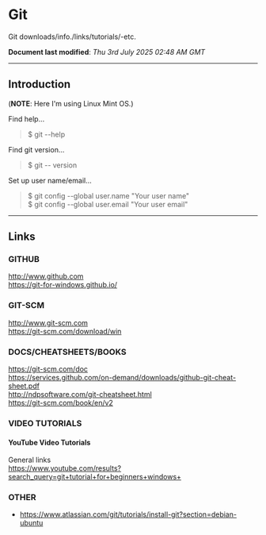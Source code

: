 # Git
Git downloads/info./links/tutorials/-etc.

**Document last modified**: *Thu 3rd July 2025 02:48 AM GMT*   

-----

## Introduction

(**NOTE**: Here I'm using Linux Mint OS.)  

Find help...  

> $ git --help  

Find git version...  

> $ git -- version  

Set up user name/email...  

> $ git config --global user.name "Your user name"    
> $ git config --global user.email "Your user email"     


-----

## Links

### GITHUB

http://www.github.com  
https://git-for-windows.github.io/  

### GIT-SCM

http://www.git-scm.com  
https://git-scm.com/download/win  

### DOCS/CHEATSHEETS/BOOKS

https://git-scm.com/doc  
https://services.github.com/on-demand/downloads/github-git-cheat-sheet.pdf  
http://ndpsoftware.com/git-cheatsheet.html  
https://git-scm.com/book/en/v2  

### VIDEO TUTORIALS

#### YouTube Video Tutorials

General links  
https://www.youtube.com/results?search_query=git+tutorial+for+beginners+windows+  

### OTHER

- https://www.atlassian.com/git/tutorials/install-git?section=debian-ubuntu
